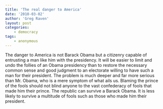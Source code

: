 ```yaml
---
title: 'The real danger to America'
date: '2010-03-02'
author: 'Greg Raven'
layout: post
categories:
    - democracy
tags:
    - anonymous
---
```


The danger to America is not Barack Obama but a citizenry capable of entrusting a man like him with the presidency. It will be easier to limit and undo the follies of an Obama presidency than to restore the necessary common sense and good judgment to an electorate willing to have such a man for their president. The problem is much deeper and far more serious than Mr. Obama, who is a mere symptom of what ails us. Blaming the prince of the fools should not blind anyone to the vast confederacy of fools that made him their prince. The republic can survive a Barack Obama. It is less likely to survive a multitude of fools such as those who made him their president.